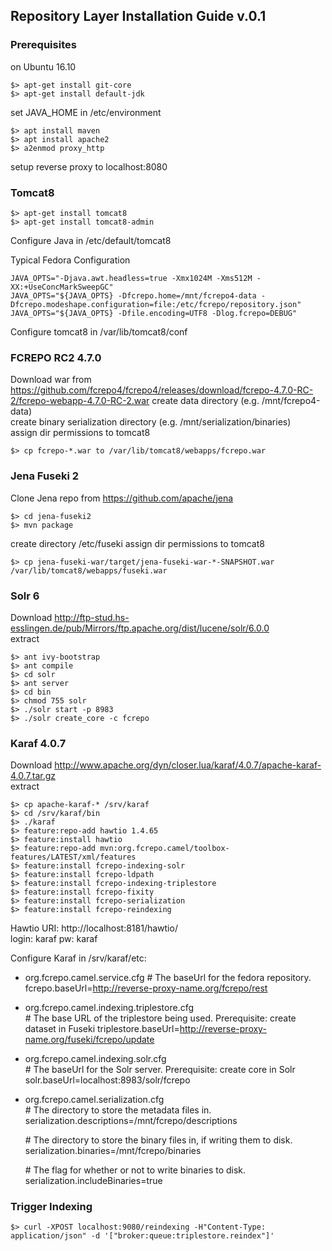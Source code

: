 ## Repository Layer Installation Guide v.0.1


### Prerequisites
on Ubuntu 16.10

    $> apt-get install git-core
    $> apt-get install default-jdk
    
set JAVA_HOME in /etc/environment

    $> apt install maven
    $> apt install apache2
    $> a2enmod proxy_http

setup reverse proxy to localhost:8080

### Tomcat8

    $> apt-get install tomcat8  
    $> apt-get install tomcat8-admin

Configure Java in /etc/default/tomcat8    

Typical Fedora Configuration

    JAVA_OPTS="-Djava.awt.headless=true -Xmx1024M -Xms512M -XX:+UseConcMarkSweepGC"
    JAVA_OPTS="${JAVA_OPTS} -Dfcrepo.home=/mnt/fcrepo4-data -Dfcrepo.modeshape.configuration=file:/etc/fcrepo/repository.json"    
    JAVA_OPTS="${JAVA_OPTS} -Dfile.encoding=UTF8 -Dlog.fcrepo=DEBUG"  

Configure tomcat8 in /var/lib/tomcat8/conf


### FCREPO RC2 4.7.0
Download war from https://github.com/fcrepo4/fcrepo4/releases/download/fcrepo-4.7.0-RC-2/fcrepo-webapp-4.7.0-RC-2.war
create data directory (e.g. /mnt/fcrepo4-data)  
create binary serialization directory (e.g. /mnt/serialization/binaries)  
assign dir permissions to tomcat8  

    $> cp fcrepo-*.war to /var/lib/tomcat8/webapps/fcrepo.war

### Jena Fuseki 2
Clone Jena repo from https://github.com/apache/jena

    $> cd jena-fuseki2
    $> mvn package
create directory /etc/fuseki
assign dir permissions to tomcat8

    $> cp jena-fuseki-war/target/jena-fuseki-war-*-SNAPSHOT.war /var/lib/tomcat8/webapps/fuseki.war

### Solr 6
Download http://ftp-stud.hs-esslingen.de/pub/Mirrors/ftp.apache.org/dist/lucene/solr/6.0.0  
extract

    $> ant ivy-bootstrap 
    $> ant compile
    $> cd solr
    $> ant server
    $> cd bin
    $> chmod 755 solr
    $> ./solr start -p 8983
    $> ./solr create_core -c fcrepo  

### Karaf 4.0.7
Download http://www.apache.org/dyn/closer.lua/karaf/4.0.7/apache-karaf-4.0.7.tar.gz  
extract

    $> cp apache-karaf-* /srv/karaf
    $> cd /srv/karaf/bin
    $> ./karaf
    $> feature:repo-add hawtio 1.4.65    
    $> feature:install hawtio
    $> feature:repo-add mvn:org.fcrepo.camel/toolbox-features/LATEST/xml/features
    $> feature:install fcrepo-indexing-solr
    $> feature:install fcrepo-ldpath
    $> feature:install fcrepo-indexing-triplestore
    $> feature:install fcrepo-fixity
    $> feature:install fcrepo-serialization
    $> feature:install fcrepo-reindexing   


Hawtio URI: http://localhost:8181/hawtio/  
login: karaf pw: karaf  

Configure Karaf in /srv/karaf/etc:  

* org.fcrepo.camel.service.cfg 
    \# The baseUrl for the fedora repository.
fcrepo.baseUrl=http://reverse-proxy-name.org/fcrepo/rest

* org.fcrepo.camel.indexing.triplestore.cfg  
    \# The base URL of the triplestore being used.
Prerequisite: create dataset in Fuseki
triplestore.baseUrl=http://reverse-proxy-name.org/fuseki/fcrepo/update  

* org.fcrepo.camel.indexing.solr.cfg  
    \# The baseUrl for the Solr server.
Prerequisite: create core in Solr
solr.baseUrl=localhost:8983/solr/fcrepo  

* org.fcrepo.camel.serialization.cfg  
    \# The directory to store the metadata files in.
    serialization.descriptions=/mnt/fcrepo/descriptions  
    
    \# The directory to store the binary files in, if writing them to disk.
    serialization.binaries=/mnt/fcrepo/binaries  

    \# The flag for whether or not to write binaries to disk.
    serialization.includeBinaries=true  

### Trigger Indexing
    $> curl -XPOST localhost:9080/reindexing -H"Content-Type: application/json" -d '["broker:queue:triplestore.reindex"]'